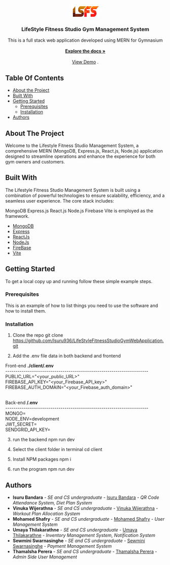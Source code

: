 <br/>
<p align="center">
  <a href="https://github.com/Isuru936/Isuru936/LifeStyleFitnessStudioGymWebApplication">
    <img src="https://github.com/Isuru936/LifeStyleFitnessStudioGymWebApplication/raw/main/client/src/assets/logo.png">
  </a>

  <h3 align="center">LifeStyle Fitness Studio Gym Management System</h3>

  <p align="center">
    This is a full stack web application developed using MERN for Gymnasium
    <br/>
    <br/>
    <a href="https://github.com/Isuru936/Isuru936/LifeStyleFitnessStudioGymWebApplication"><strong>Explore the docs »</strong></a>
    <br/>
    <br/>
    <a href="https://github.com/Isuru936/Isuru936/LifeStyleFitnessStudioGymWebApplication">View Demo</a>
    .
  </p>
</p>

## Table Of Contents

* [About the Project](#about-the-project)
* [Built With](#built-with)
* [Getting Started](#getting-started)
  * [Prerequisites](#prerequisites)
  * [Installation](#installation)
* [Authors](#authors)

## About The Project

Welcome to the Lifestyle Fitness Studio Management System, a comprehensive MERN (MongoDB, Express.js, React.js, Node.js) application designed to streamline operations and enhance the experience for both gym owners and customers.

## Built With

The Lifestyle Fitness Studio Management System is built using a combination of powerful technologies to ensure scalability, efficiency, and a seamless user experience. The core stack includes:

MongoDB 
Express.js 
React.js 
Node.js
Firebase 
Vite is employed as the framework. 

* [MongoDB](https://www.mongodb.com/)
* [Express](https://expressjs.com/)
* [ReactJs](https://react.dev/)
* [NodeJs](https://nodejs.org/en)
* [FireBase](https://firebase.google.com/)
* [Vite](https://vitejs.dev/)

## Getting Started

To get a local copy up and running follow these simple example steps.

### Prerequisites

This is an example of how to list things you need to use the software and how to install them.

### Installation

 1. Clone the repo
git clone https://github.com/Isuru936/LifeStyleFitnessStudioGymWebApplication.git

2. Add the .env file data in both backend and frontend

Front-end <b>./client/.env</b> <br />
----------------------------------------------------------------------<br />
PUBLIC_URL="<your_public_URL>"  <br />
FIREBASE_API_KEY="<your_Firebase_API_key>"  <br />
FIREBASE_AUTH_DOMAIN="<your_Firebase_auth_domain>"  <br />

<br />
Back-end <b>/.env</b><br />
----------------------------------------------------------------------<br />
<div margin="10px" >
MONGO=<your_MongoDB_connection_string><br />
NODE_ENV=development<br />
JWT_SECRET=<your_JWT_secret_key><br />
SENDGRID_API_KEY=<your_SendGrid_API_key><br />
</div>
  
3. run the backend
npm run dev

4. Select the client folder in terminal
cd client

5. Install NPM packages
 npm i

6. run the program
npm run dev

## Authors

* **Isuru Bandara** - *SE and CS undergraduate* - [Isuru Bandara](https://github.com/Isuru936/) - *QR Code Attendance System, Diet Plan System*
* **Vinuka Wijerathna** - *SE and CS undergraduate* - [Vinuka Wijerathna](https://github.com/Vinuka-Wijerathne) - *Workout Plan Allocation System*
* **Mohamed Shafry** - *SE and CS undergraduate* - [Mohamed Shafry](https://github.com/MohamedShafry) - *User Management System*
* **Umaya Thilakarathne** - *SE and CS undergraduate* - [Umaya Thilakarathne](https://github.com/umaya2002) - *Inventory Management System, Notification System*
* **Sewmini Swarnasinghe** - *SE and CS undergraduate* - [Sewmini Swarnasinghe](https://github.com/sewmini2003) - *Payment Management System*
* **Thamalsha Perera** - *SE and CS undergraduate* - [Thamalsha Perera](https://github.com/ThamalshaPerea) - *Admin Side User Management*
